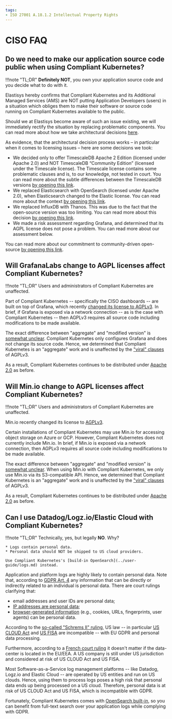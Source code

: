 ```yaml
---
tags:
- ISO 27001 A.18.1.2 Intellectual Property Rights
---
```

# CISO FAQ

## Do we need to make our application source code public when using Compliant Kubernetes?

!!!note "TL;DR"
    **Definitely NOT**, you own your application source code and you decide what to do with it.

Elastisys hereby confirms that Compliant Kubernetes and its Additional Managed Services (AMS) are NOT putting Application Developers (users) in a situation which obliges them to make their software or source code running on Compliant Kubernetes available to the public.

Should we at Elastisys become aware of such an issue existing, we will immediately rectify the situation by replacing problematic components. You can read more about how we take architectural decisions [here](../adr/index.md).

As evidence, that the architectural decision process works – in particular when it comes to licensing issues – here are some decisions we took:

* We decided only to offer TimescaleDB Apache 2 Edition (licensed under Apache 2.0) and NOT TimescaleDB “Community Edition” (licensed under the Timescale license). The Timescale license contains some problematic clauses and is, to our knowledge, not tested in court. You can read more about the subtle differences between the TimescaleDB versions [by opening this link](https://docs.timescale.com/timescaledb/latest/timescaledb-edition-comparison/).
* We replaced Elasticsearch with OpenSearch (licensed under Apache 2.0), when Elasticsearch changed to the Elastic license. You can read more about the context [by opening this link](https://opensearch.org/faq/).
* We replaced InfluxDB with Thanos. This was due to the fact that the open-source version was too limiting. You can read more about this decision [by opening this link](../adr/0019-push-metrics-via-thanos.md).
* We made a risk assessment regarding Grafana, and determined that its AGPL license does not pose a problem. You can read more about our assessment below.

You can read more about our commitment to community-driven open-source [by opening this link](../adr/0015-we-believe-in-community-driven-open-source.md).

## Will GrafanaLabs change to AGPL licenses affect Compliant Kubernetes?

!!!note "TL;DR"
    Users and administrators of Compliant Kubernetes are unaffected.

Part of Compliant Kubernetes -- specifically the CISO dashboards -- are built on top of Grafana, which recently [changed its license to AGPLv3](https://grafana.com/blog/2021/04/20/grafana-loki-tempo-relicensing-to-agplv3/). In brief, if Grafana is exposed via a network connection -- as is the case with Compliant Kubernetes -- then AGPLv3 requires all source code including modifications to be made available.

The exact difference between "aggregate" and "modified version" is [somewhat unclear](https://www.gnu.org/licenses/gpl-faq.en.html#MereAggregation). Compliant Kubernetes only configures Grafana and does not change its source code. Hence, we determined that Compliant Kubernetes is an "aggregate" work and is unaffected by the ["viral" clauses](https://en.wikipedia.org/wiki/Viral_license) of AGPLv3.

As a result, Compliant Kubernetes continues to be distributed under [Apache 2.0](https://www.apache.org/licenses/LICENSE-2.0) as before.

## Will Min.io change to AGPL licenses affect Compliant Kubernetes?

!!!note "TL;DR"
    Users and administrators of Compliant Kubernetes are unaffected.

Min.io recently changed its license to [AGPLv3](https://blog.min.io/from-open-source-to-free-and-open-source-minio-is-now-fully-licensed-under-gnu-agplv3/).

Certain installations of Compliant Kubernetes may use Min.io for accessing object storage on Azure or GCP. However, Compliant Kubernetes does not currently include Min.io. In brief, if Min.io is exposed via a network connection, then AGPLv3 requires all source code including modifications to be made available.

The exact difference between "aggregate" and "modified version" is [somewhat unclear](https://www.gnu.org/licenses/gpl-faq.en.html#MereAggregation). When using Min.io with Compliant Kubernetes, we only use Min.io via its S3-compatible API. Hence, we determined that Compliant Kubernetes is an "aggregate" work and is unaffected by the ["viral" clauses](https://en.wikipedia.org/wiki/Viral_license) of AGPLv3.

As a result, Compliant Kubernetes continues to be distributed under [Apache 2.0](https://www.apache.org/licenses/LICENSE-2.0) as before.

## Can I use Datadog/Logz.io/Elastic Cloud with Compliant Kubernetes?

!!!note "TL;DR"
    Technically, yes, but legally **NO**. Why?

    * Logs contain personal data.
    * Personal data should NOT be shipped to US cloud providers.

    Use Compliant Kubernetes's [build-in OpenSearch](../user-guide/logs.md) instead.

Application and platform logs are highly likely to contain personal data.
Note that, according to [GDPR Art. 4](https://gdpr.fan/a4) any information that can be directly or indirectly related to an individual is personal data.
There are court rulings clarifying that:

- email addresses and user IDs are personal data;
- [IP addresses are personal data](http://curia.europa.eu/juris/document/document.jsf?docid=184668&doclang=EN&cid=1095511);
- [browser-generated information](https://www.judiciary.uk/wp-content/uploads/2018/10/lloyd-v-google-judgment.pdf) (e.g., cookies, URLs, fingerprints, user agents) can be personal data.

According to the [so-called "Schrems II" ruling](https://www.europarl.europa.eu/RegData/etudes/ATAG/2020/652073/EPRS_ATA(2020)652073_EN.pdf), US law -- in particular [US CLOUD Act](https://en.wikipedia.org/wiki/CLOUD_Act) and [US FISA](https://en.wikipedia.org/wiki/Foreign_Intelligence_Surveillance_Act) are incompatible -- with EU GDPR and personal data processing.

Furthermore, according to a [French court ruling](https://iapp.org/news/a/why-this-french-court-decision-has-far-reaching-consequences-for-many-businesses/) it doesn't matter if the data-center is located in the EU/EEA. A US company is still under US jurisdiction and considered at risk of US CLOUD Act and US FISA.

Most Software-as-a-Service log management platforms -- like Datadog, Logz.io and Elastic Cloud -- are operated by US entities and run on US clouds. Hence, using them to process logs poses a high risk that personal data ends up being processed on a US cloud. Therefore, personal data is at risk of US CLOUD Act and US FISA, which is incompatible with GDPR.

Fortunately, Compliant Kubernetes comes with [OpenSearch built-in](../user-guide/logs.md), so you can benefit from full-text search over your application logs while complying with GDPR.
